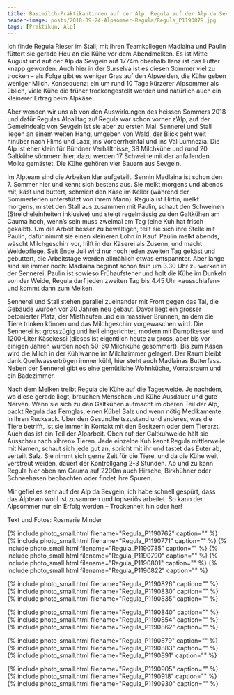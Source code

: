 ```yaml
---
title: Basimilch-Praktikantinnen auf der Alp, Regula auf der Alp da Sevgein
header-image: posts/2018-09-24-Alpsommer-Regula/Regula_P1190879.jpg
tags: [Praktikum, Alp]
---
```

 
Ich finde Regula Rieser im Stall, mit ihren Teamkollegen Madlaina und Paulin füttert sie gerade Heu an die Kühe vor dem Abendmelken. 
Es ist Mitte August und auf der Alp da Sevgein auf 1774m oberhalb Ilanz ist das Futter knapp geworden. Auch hier in der Surselva 
ist es diesen Sommer viel zu trocken – als Folge gibt es weniger Gras auf den Alpweiden, die Kühe geben weniger Milch. Konsequenz: ein 
um rund 10 Tage kürzerer Alpsommer als üblich, viele Kühe die früher trockengestellt werden und natürlich auch ein kleinerer Ertrag beim 
Alpkäse.

Aber wenden wir uns ab von den Auswirkungen des heissen Sommers 2018 und dafür Regulas Alpalltag zu! Regula war schon vorher z’Alp, auf 
der Gemeindealp von Sevgein ist sie aber zu ersten Mal. Sennerei und Stall liegen an einem weiten Hang, umgeben von Wald, der Blick 
geht weit hinüber nach Flims und Laax, ins Vorderrheintal und ins Val Lumnezia. Die Alp ist eher klein für Bündner Verhältnisse, 
38 Milchkühe und rund 20 Galtkühe sömmern hier, dazu werden 17 Schweine mit der anfallenden Molke gemästet. Die Kühe gehören vier 
Bauern aus Sevgein.

Im Alpteam sind die Arbeiten klar aufgeteilt. Sennin Madlaina ist schon den 7. Sommer hier und kennt sich bestens aus. Sie melkt 
morgens und abends mit, käst und buttert, schmiert den Käse im Keller (während der Sommerferien unterstützt von ihrem Mann).
Regula ist Hirtin, melkt morgens, mistet den Stall aus zusammen mit Paulin, schaut den Schweinen (Streicheleinheiten inklusive) und 
steigt regelmässig zu den Galtkühen am Cauma hoch, wenn’s sein muss zweimal am Tag (eine Kuh hat frisch gekalbt).
Um die Arbeit besser zu bewältigen, teilt sie sich ihre Stelle mit Paulin, dafür nimmt sie einen kleineren Lohn in Kauf. Paulin melkt 
abends, wäscht Milchgeschirr vor, hilft in der Käserei als Zusenn, und macht Weidepflege. Seit Ende Juli wird nur noch jeden zweiten 
Tag gekäst und gebuttert, die Arbeitstage werden allmählich etwas entspannter. Aber lange 
sind sie immer noch: Madlaina beginnt schon früh um 3.30 Uhr zu werken in der Sennerei, Paulin ist sowieso Frühaufsteher und holt 
die Kühe im Dunkeln von der Weide, Regula darf jeden zweiten Tag bis 4.45 Uhr «ausschlafen» und kommt dann zum Melken.

Sennerei und Stall stehen parallel zueinander mit Front gegen das Tal, die Gebäude wurden vor 30 Jahren neu gebaut. Davor liegt ein 
grosser betonierter Platz, der Misthaufen und ein massiver Brunnen, an dem die Tiere trinken können und das Milchgeschirr vorgewaschen 
wird. Die Sennerei ist grosszügig und hell eingerichtet, modern mit Dampfkessel und 1200-Liter Käsekessi (dieses ist eigentlich heute 
zu gross, aber bis vor einigen Jahren wurden noch 50-60 Milchkühe gesömmert). Bis zum Käsen wird die Milch in der Kühlwanne im 
Milchzimmer gelagert. Der Raum bleibt dank Quellwassertrögen immer kühl, hier steht auch Madlainas Butterfass. 
Neben der Sennerei gibt es eine gemütliche Wohnküche, Vorratsraum und ein Badezimmer.

Nach dem Melken treibt Regula die Kühe auf die Tagesweide. Je nachdem, wo diese gerade liegt, brauchen Menschen und Kühe Ausdauer 
und gute Nerven. Wenn sie sich zu den Galtkühen aufmacht im oberen Teil der Alp, packt Regula das Fernglas, einen Kübel Salz und wenn 
nötig Medikamente in ihren Rucksack. Über den Gesundheitszustand und anderes, was die Tiere betrifft, ist sie immer in Kontakt mit den 
Besitzern oder dem Tierarzt. Auch das ist ein Teil der Alparbeit. Oben auf der Galtkuhweide hält sie Ausschau nach «ihren» Tieren. 
Jede einzelne Kuh kennt Regula mittlerweile mit Namen, schaut sich jede gut an, spricht mit ihr und tastet das Euter ab, verteilt 
Salz. Sie nimmt sich gerne Zeit für die Tiere, und da die Kühe weit verstreut weiden, dauert der Kontrollgang 2-3 Stunden. 
Ab und zu kann Regula hier oben am Cauma auf 2200m auch Hirsche, Birkhühner oder Schneehasen beobachten oder findet ihre Spuren.

Mir gefiel es sehr auf der Alp da Sevgein, ich habe schnell gespürt, dass das Alpteam wohl ist zusammen und topseriös arbeitet. So 
kann der Alpsommer nur ein Erfolg werden – Trockenheit hin oder her!


Text und Fotos: Rosmarie Minder

{% include photo_small.html filename="Regula_P1190762" caption="" %}
{% include photo_small.html filename="Regula_P1190771" caption="" %}
{% include photo_small.html filename="Regula_P1190785" caption="" %}
{% include photo_small.html filename="Regula_P1190790" caption="" %}
{% include photo_small.html filename="Regula_P1190801" caption="" %}
{% include photo_small.html filename="Regula_P1190822" caption="" %}

{% include photo_small.html filename="Regula_P1190826" caption="" %}
{% include photo_small.html filename="Regula_P1190830" caption="" %}
{% include photo_small.html filename="Regula_P1190835" caption="" %}

{% include photo_small.html filename="Regula_P1190840" caption="" %}
{% include photo_small.html filename="Regula_P1190854" caption="" %}
{% include photo_small.html filename="Regula_P1190862" caption="" %}

{% include photo_small.html filename="Regula_P1190879" caption="" %}
{% include photo_small.html filename="Regula_P1190883" caption="" %}
{% include photo_small.html filename="Regula_P1190891" caption="" %}

{% include photo_small.html filename="Regula_P1190905" caption="" %}
{% include photo_small.html filename="Regula_P1190918" caption="" %}
{% include photo_small.html filename="Regula_P1190930" caption="" %}
